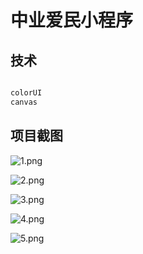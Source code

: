 # 中业爱民小程序

## 技术
```bash

colorUI
canvas
```


## 项目截图
![1.png](https://upload-images.jianshu.io/upload_images/7084049-02c559eecce7b6ba.png?imageMogr2/auto-orient/strip%7CimageView2/2/w/1240)

![2.png](https://upload-images.jianshu.io/upload_images/7084049-8f396f44cb9ad74f.png?imageMogr2/auto-orient/strip%7CimageView2/2/w/1240)

![3.png](https://upload-images.jianshu.io/upload_images/7084049-81887b6cb8255ebf.png?imageMogr2/auto-orient/strip%7CimageView2/2/w/1240)

![4.png](https://upload-images.jianshu.io/upload_images/7084049-6adc2011106421c7.png?imageMogr2/auto-orient/strip%7CimageView2/2/w/1240)

![5.png](https://upload-images.jianshu.io/upload_images/7084049-a61c4f923671f547.png?imageMogr2/auto-orient/strip%7CimageView2/2/w/1240)
